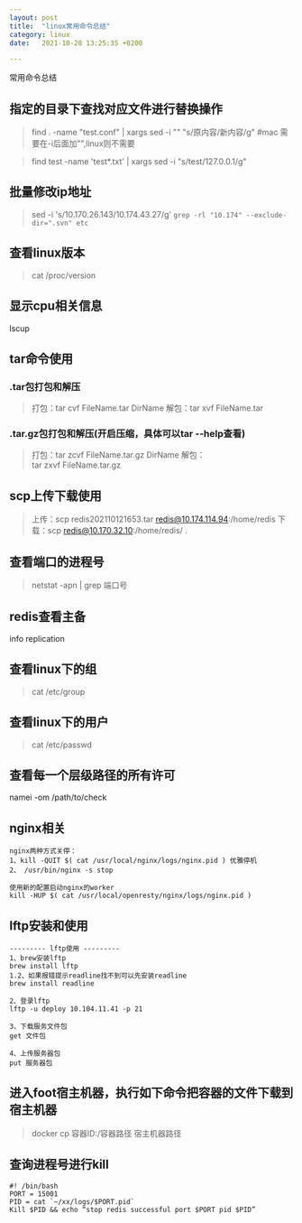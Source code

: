 ```yaml
---
layout: post
title:  "linux常用命令总结"
category: linux
date:   2021-10-28 13:25:35 +0200

---
```

常用命令总结

## 指定的目录下查找对应文件进行替换操作
> find . -name "test.conf" | xargs sed -i "" "s/原内容/新内容/g"  #mac 需要在-i后面加"",linux则不需要

> find test  -name 'test*.txt' | xargs sed -i  "s/test/127.0.0.1/g"

## 批量修改ip地址
> sed -i 's/10.170.26.143/10.174.43.27/g' `grep -rl "10.174" --exclude-dir=".svn" etc`

## 查看linux版本
> cat /proc/version


## 显示cpu相关信息  
lscup 

## tar命令使用
### .tar包打包和解压
> 打包：tar cvf FileName.tar DirName
> 解包：tar xvf FileName.tar

### .tar.gz包打包和解压(开启压缩，具体可以tar --help查看)
> 打包：tar zcvf FileName.tar.gz DirName
> 解包：tar zxvf FileName.tar.gz

## scp上传下载使用
> 上传：scp redis202110121653.tar redis@10.174.114.94:/home/redis
> 下载：scp redis@10.170.32.10:/home/redis/ .

## 查看端口的进程号
> netstat -apn | grep 端口号

## redis查看主备
info replication

## 查看linux下的组
> cat /etc/group

## 查看linux下的用户
> cat /etc/passwd

## 查看每一个层级路径的所有许可
namei -om /path/to/check

## nginx相关

```
nginx两种方式关停：
1、kill -QUIT $( cat /usr/local/nginx/logs/nginx.pid ) 优雅停机
2、 /usr/bin/nginx -s stop 

使用新的配置启动nginx的worker
kill -HUP $( cat /usr/local/openresty/nginx/logs/nginx.pid )

```

## lftp安装和使用
```
--------- lftp使用 ---------
1、brew安装lftp
brew install lftp
1.2、如果报错提示readline找不到可以先安装readline
brew install readline

2、登录lftp
lftp -u deploy 10.104.11.41 -p 21

3、下载服务文件包
get 文件包

4、上传服务器包
put 服务器包

```

## 进入foot宿主机器，执行如下命令把容器的文件下载到宿主机器
> docker cp 容器ID:/容器路径  宿主机器路径



## 查询进程号进行kill
```
#! /bin/bash
PORT = 15001
PID = cat `~/xx/logs/$PORT.pid`
Kill $PID && echo “stop redis successful port $PORT pid $PID”

```